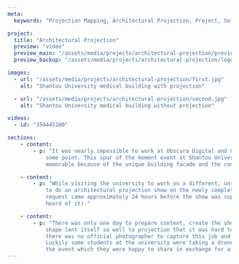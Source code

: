 ```yaml
---
meta:
  keywords: "Projection Mapping, Architectural Projection, Project, Software, China"

project:
  title: "Architectural Projection"
  preview: "video"
  preview_main: "/assets/media/projects/architectural-projection/preview.webm"
  preview_backup: "/assets/media/projects/architectural-projection/logo.mp4"

images:
  - url: "/assets/media/projects/architectural-projection/first.jpg"
    alt: "Shantou University medical building with projection"

  - url: "/assets/media/projects/architectural-projection/second.jpg"
    alt: "Shantou University medical building without projection"

videos:
  - id: "354445100"

sections:
    - content:
        - p: "It was nearly impossible to work at Obscura Digital and not work on architectural projection mapping at 
            some point. This spur of the moment event at Shantou University in Shantou, Guangdong, China was particularly 
            memorable because of the unique building facade and the compressed production timeline."

    - content:
        - p: "While visiting the university to work on a different, unrelated projection mapping project, we were asked
            to do an architectural projection show on the newly completed campus medical building. The spontaneous 
            request came approximately 24 hours before the show was supposed to happen (at least that was when I first 
            heard of it)."

    - content:
        - p: "There was only one day to prepare content, create the show and align the projectors but the building's 
            shape lent itself so well to projection that it was hard to resist. Because of the scheduling constraints 
            there was no official photographer to capture this job and it came close to not being documented at all. 
            Luckily some students at the university were taking a drone photography class nearby and captured footage of
            the event which they were happy to share in exchange for a presentation on how to projection map buildings."
---
```

